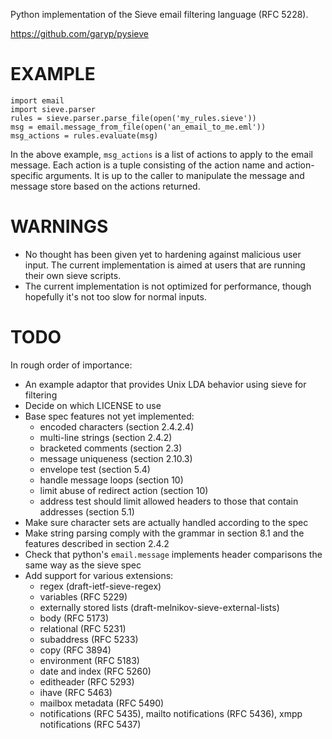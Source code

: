 Python implementation of the Sieve email filtering language (RFC 5228).

https://github.com/garyp/pysieve


EXAMPLE
=======

    import email
    import sieve.parser
    rules = sieve.parser.parse_file(open('my_rules.sieve'))
    msg = email.message_from_file(open('an_email_to_me.eml'))
    msg_actions = rules.evaluate(msg)

In the above example, `msg_actions` is a list of actions to apply to the email
message. Each action is a tuple consisting of the action name and
action-specific arguments. It is up to the caller to manipulate the message and
message store based on the actions returned.


WARNINGS
========

- No thought has been given yet to hardening against malicious user input. The
  current implementation is aimed at users that are running their own sieve
  scripts.
- The current implementation is not optimized for performance, though hopefully
  it's not too slow for normal inputs.


TODO
====

In rough order of importance:

- An example adaptor that provides Unix LDA behavior using sieve for filtering
- Decide on which LICENSE to use
- Base spec features not yet implemented:
    - encoded characters (section 2.4.2.4)
    - multi-line strings (section 2.4.2)
    - bracketed comments (section 2.3)
    - message uniqueness (section 2.10.3)
    - envelope test (section 5.4)
    - handle message loops (section 10)
    - limit abuse of redirect action (section 10)
    - address test should limit allowed headers to those that contain addresses
      (section 5.1)
- Make sure character sets are actually handled according to the spec
- Make string parsing comply with the grammar in section 8.1 and the features
  described in section 2.4.2
- Check that python's `email.message` implements header comparisons the same
  way as the sieve spec
- Add support for various extensions:
    - regex (draft-ietf-sieve-regex)
    - variables (RFC 5229)
    - externally stored lists (draft-melnikov-sieve-external-lists)
    - body (RFC 5173)
    - relational (RFC 5231)
    - subaddress (RFC 5233)
    - copy (RFC 3894)
    - environment (RFC 5183)
    - date and index (RFC 5260)
    - editheader (RFC 5293)
    - ihave (RFC 5463)
    - mailbox metadata (RFC 5490)
    - notifications (RFC 5435), mailto notifications (RFC 5436), xmpp
      notifications (RFC 5437)

